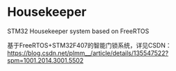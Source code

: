 # Housekeeper
 
STM32 Housekeeper system based on FreeRTOS 
 
基于FreeRTOS+STM32F407的智能门锁系统，详见CSDN：
https://blog.csdn.net/plmm__/article/details/135547522?spm=1001.2014.3001.5502
